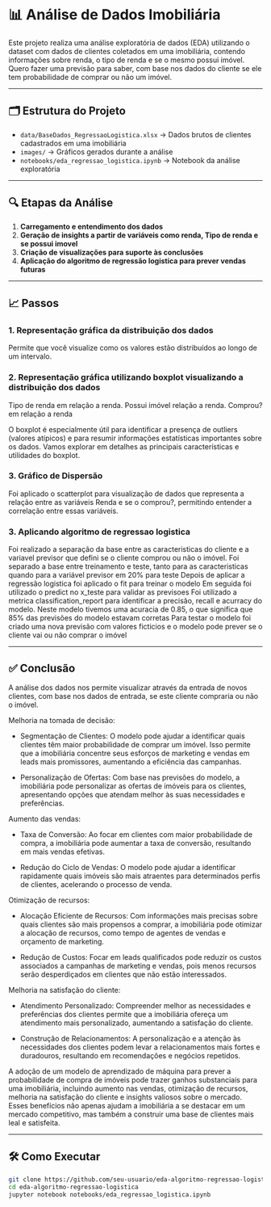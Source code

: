 # 📊 Análise de Dados Imobiliária

Este projeto realiza uma análise exploratória de dados (EDA) utilizando o dataset com dados de clientes coletados em uma imobiliária, contendo informações sobre renda, o tipo de renda e se o mesmo possui imóvel. Quero fazer uma previsão para saber, com base nos dados do cliente se ele tem probabilidade de comprar ou não um imóvel.

---

## 🗂️ Estrutura do Projeto

- `data/BaseDados_RegressaoLogistica.xlsx` → Dados brutos de clientes cadastrados em uma imobiliária
- `images/` → Gráficos gerados durante a análise
- `notebooks/eda_regressao_logistica.ipynb` → Notebook da análise exploratória

---

## 🔍 Etapas da Análise

1. **Carregamento e entendimento dos dados**
2. **Geração de insights a partir de variáveis como renda, Tipo de renda e se possui imovel**
3. **Criação de visualizações para suporte às conclusões**
3. **Aplicação do algoritmo de regressão logistica para prever vendas futuras**

---

## 📈 Passos

### 1. Representação gráfica da distribuição dos dados  
Permite que você visualize como os valores estão distribuídos ao longo de um intervalo.

### 2. Representação gráfica utilizando boxplot visualizando a distribuição dos dados  
 Tipo de renda em relação a renda.
 Possui imóvel relação a renda.
 Comprou? em relação a renda
 
 O boxplot é especialmente útil para identificar a presença de outliers (valores atípicos) e para resumir informações estatísticas importantes sobre os dados. Vamos explorar em detalhes as principais características e utilidades do boxplot.

### 3. Gráfico de Dispersão  
 Foi aplicado o scatterplot para visualização de dados que representa a relação entre as variáveis Renda e se o comprou?, permitindo entender a correlação entre essas variáveis.


### 3. Aplicando algoritmo de regressao logistica  
 Foi realizado a separação da base entre as caracteristicas do cliente e a variavel previsor que defini se o cliente comprou ou não o imóvel.
 Foi separado a base entre treinamento e teste, tanto para as caracteristicas quando para a variável previsor em 20% para teste
 Depois de aplicar a regressão logistica foi aplicado o fit para treinar o modelo
 Em seguida foi utilizado o predict no x_teste para validar as previsoes
 Foi utilizado a metrica classification_report para identificar a precisão, recall e acurracy do modelo. Neste modelo tivemos uma acuracia de 0.85, o que significa que 85% das previsões do modelo estavam corretas
 Para testar o modelo foi criado uma nova previsão com valores ficticios e o modelo pode prever se o cliente vai ou não comprar o imóvel

---

## ✅ Conclusão

A análise dos dados nos permite visualizar através da entrada de novos clientes, com base nos dados de entrada, se este cliente compraria ou não o imóvel.

Melhoria na tomada de decisão:
 - Segmentação de Clientes: O modelo pode ajudar a identificar quais clientes têm maior probabilidade de comprar um imóvel. Isso permite que a imobiliária concentre seus esforços de marketing e vendas em leads mais promissores, aumentando a eficiência das campanhas.

 - Personalização de Ofertas: Com base nas previsões do modelo, a imobiliária pode personalizar as ofertas de imóveis para os clientes, apresentando opções que atendam melhor às suas necessidades e preferências.

 Aumento das vendas:
  - Taxa de Conversão: Ao focar em clientes com maior probabilidade de compra, a imobiliária pode aumentar a taxa de conversão, resultando em mais vendas efetivas.

  - Redução do Ciclo de Vendas: O modelo pode ajudar a identificar rapidamente quais imóveis são mais atraentes para determinados perfis de clientes, acelerando o processo de venda.

 Otimização de recursos:
  - Alocação Eficiente de Recursos: Com informações mais precisas sobre quais clientes são mais propensos a comprar, a imobiliária pode otimizar a alocação de recursos, como tempo de agentes de vendas e orçamento de marketing.

  - Redução de Custos: Focar em leads qualificados pode reduzir os custos associados a campanhas de marketing e vendas, pois menos recursos serão desperdiçados em clientes que não estão interessados.

 Melhoria na satisfação do cliente:
  - Atendimento Personalizado: Compreender melhor as necessidades e preferências dos clientes permite que a imobiliária ofereça um atendimento mais personalizado, aumentando a satisfação do cliente.

  - Construção de Relacionamentos: A personalização e a atenção às necessidades dos clientes podem levar a relacionamentos mais fortes e duradouros, resultando em recomendações e negócios repetidos.

A adoção de um modelo de aprendizado de máquina para prever a probabilidade de compra de imóveis pode trazer ganhos substanciais para uma imobiliária, incluindo aumento nas vendas, otimização de recursos, melhoria na satisfação do cliente e insights valiosos sobre o mercado. Esses benefícios não apenas ajudam a imobiliária a se destacar em um mercado competitivo, mas também a construir uma base de clientes mais leal e satisfeita.

---

## 🛠️ Como Executar

```bash
git clone https://github.com/seu-usuario/eda-algoritmo-regressao-logistica.git
cd eda-algoritmo-regressao-logistica
jupyter notebook notebooks/eda_regressao_logistica.ipynb
